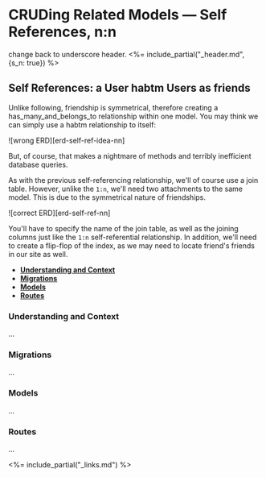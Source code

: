 # CRUDing Related Models — Self References, n:n


change back to underscore header.
<%= include_partial("_header.md", {s_n: true}) %>

## Self References: a User habtm Users as friends

Unlike following, friendship is symmetrical, therefore creating a
has_many_and_belongs_to relationship within one model. You may think we can
simply use a habtm relationship to itself:

![wrong ERD][erd-self-ref-idea-nn]

But, of course, that makes a nightmare of methods and terribly inefficient
database queries.

As with the previous self-referencing relationship, we'll of course use a join
table. However, unlike the `1:n`, we'll need two attachments to the same model.
This is due to the symmetrical nature of friendships.

![correct ERD][erd-self-ref-nn]

You'll have to specify the name of the join table, as well as the joining
columns just like the `1:n` self-referential relationship. In addition, we'll
need to create a flip-flop of the index, as we may need to locate friend's
friends in our site as well.

- **[Understanding and Context](#understanding-and-context)**
- **[Migrations](#migrations)**
- **[Models](#models)**
- **[Routes](#routes)**

### Understanding and Context

...

### Migrations

...

### Models

...

### Routes

...

<!-- LINKS -->

<%= include_partial("_links.md") %>
